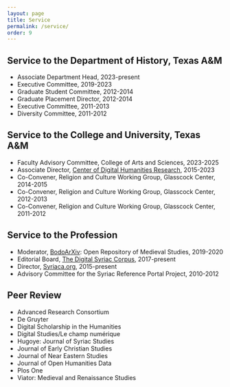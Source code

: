```yaml
---
layout: page
title: Service
permalink: /service/
order: 9
---
```


## Service to the Department of History, Texas A&M
 - Associate Department Head, 2023-present
 - Executive Committee, 2019-2023
 - Graduate Student Committee, 2012-2014
 - Graduate Placement Director, 2012-2014
 - Executive Committee, 2011-2013
 - Diversity Committee, 2011-2012



## Service to the College and University, Texas A&M
 - Faculty Advisory Committee, College of Arts and Sciences, 2023-2025
 - Associate Director, [Center of Digital Humanities Research](http://codhr.dh.tamu.edu/), 2015-2023
 - Co-Convener, Religion and Culture Working Group, Glasscock Center, 2014-2015
 - Co-Convener, Religion and Culture Working Group, Glasscock Center, 2012-2013
 - Co-Convener, Religion and Culture Working Group, Glasscock Center, 2011-2012



## Service to the Profession
 - Moderator, [BodoArXiv](https://bodoarxiv.org/): Open Repository of Medieval Studies, 2019-2020 
 - Editorial Board, [The Digital Syriac Corpus](https://syriaccorpus.org/), 2017-present 
 - Director, [Syriaca.org](http://syriaca.org/), 2015-present
 - Advisory Committee for the Syriac Reference Portal Project, 2010-2012
 


## Peer Review
 - Advanced Research Consortium
 - De Gruyter
 - Digital Scholarship in the Humanities
 - Digital Studies/Le champ numérique
 - Hugoye: Journal of Syriac Studies
 - Journal of Early Christian Studies
 - Journal of Near Eastern Studies
 - Journal of Open Humanities Data
 - Plos One
 - Viator: Medieval and Renaissance Studies
 




[jekyll-organization]: https://github.com/jekyll
